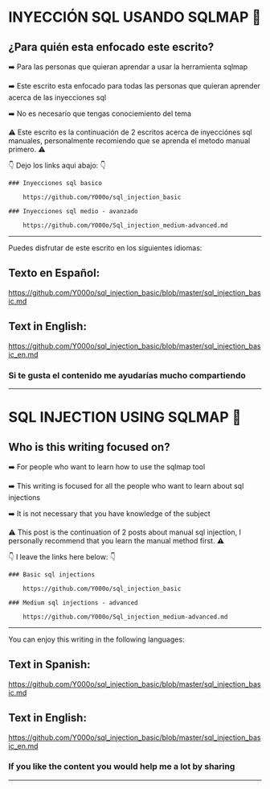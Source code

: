 # INYECCIÓN SQL USANDO SQLMAP 💉

## ¿Para quién esta enfocado este escrito? 

➡️ Para las personas que quieran aprendar a usar la herramienta sqlmap

➡️ Este escrito esta enfocado para todas las personas que quieran aprender acerca de las inyecciones sql 

➡️ No es necesarío que tengas conociemiento del tema

⚠️ Este escrito es la continuación de 2 escritos acerca de inyecciónes sql manuales, personalmente recomiendo que se aprenda el metodo manual primero. ⚠️

👇 Dejo los links aqui abajo: 👇


    ### Inyecciones sql basico
        
        https://github.com/Y000o/sql_injection_basic

    ### Inyecciones sql medio - avanzado
        
        https://github.com/Y000o/Sql_injection_medium-advanced.md
-----------------------------------------------------------------------------------------------------------------------

Puedes disfrutar de este escrito en los siguientes idiomas:

## Texto en Español:

https://github.com/Y000o/sql_injection_basic/blob/master/sql_injection_basic.md

## Text in English:

https://github.com/Y000o/sql_injection_basic/blob/master/sql_injection_basic_en.md

### Si te gusta el contenido me ayudarías mucho compartiendo

-----------------------------------------------------------------------------------------------------------------------


# SQL INJECTION USING SQLMAP 💉

## Who is this writing focused on?

➡️ For people who want to learn how to use the sqlmap tool

➡️ This writing is focused for all the people who want to learn about sql injections

➡️ It is not necessary that you have knowledge of the subject

⚠️ This post is the continuation of 2 posts about manual sql injection, I personally recommend that you learn the manual method first. ⚠️

👇 I leave the links here below: 👇


    ### Basic sql injections
        
        https://github.com/Y000o/sql_injection_basic

    ### Medium sql injections - advanced
        
        https://github.com/Y000o/Sql_injection_medium-advanced.md
-------------------------------------------------- -------------------------------------------------- -------------------

You can enjoy this writing in the following languages:

## Text in Spanish:

https://github.com/Y000o/sql_injection_basic/blob/master/sql_injection_basic.md

## Text in English:

https://github.com/Y000o/sql_injection_basic/blob/master/sql_injection_basic_en.md

### If you like the content you would help me a lot by sharing

-------------------------------------------------- -------------------------------------------------- -------------------
